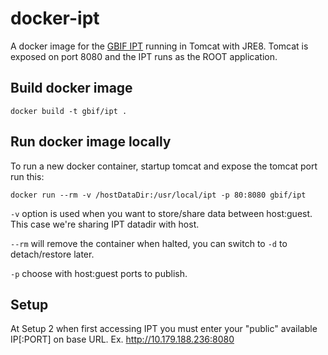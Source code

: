 # docker-ipt
A docker image for the [GBIF IPT](https://github.com/gbif/ipt) running in Tomcat with JRE8.
Tomcat is exposed on port 8080 and the IPT runs as the ROOT application.

## Build docker image

```docker build -t gbif/ipt .```

## Run docker image locally
To run a new docker container, startup tomcat and expose the tomcat port run this:

```docker run --rm -v /hostDataDir:/usr/local/ipt -p 80:8080 gbif/ipt```

```-v``` option is used when you want to store/share data between host:guest. This case we're sharing IPT datadir with host.

```--rm``` will remove the container when halted, you can switch to ```-d``` to detach/restore later.

```-p``` choose with host:guest ports to publish.

## Setup

At Setup 2 when first accessing IPT you must enter your "public" available IP[:PORT] on base URL. Ex. http://10.179.188.236:8080
